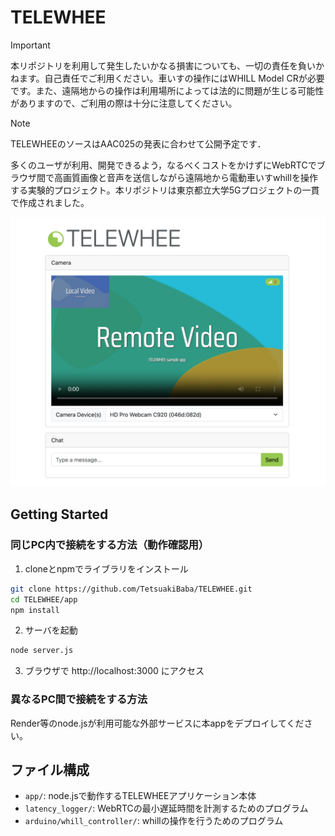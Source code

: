 # TELEWHEE
> [!IMPORTANT]
> 本リポジトリを利用して発生したいかなる損害についても、一切の責任を負いかねます。自己責任でご利用ください。車いすの操作にはWHILL Model CRが必要です。また、遠隔地からの操作は利用場所によっては法的に問題が生じる可能性がありますので、ご利用の際は十分に注意してください。

> [!Note]
> TELEWHEEのソースはAAC025の発表に合わせて公開予定です．

多くのユーザが利用、開発できるよう，なるべくコストをかけずにWebRTCでブラウザ間で高画質画像と音声を送信しながら遠隔地から電動車いすwhillを操作する実験的プロジェクト。本リポジトリは東京都立大学5Gプロジェクトの一貫で作成されました。

![TELEWHEE](./app/screenshot.png)
## Getting Started
### 同じPC内で接続をする方法（動作確認用）
1. cloneとnpmでライブラリをインストール
```bash
git clone https://github.com/TetsuakiBaba/TELEWHEE.git
cd TELEWHEE/app
npm install
```
2. サーバを起動
```bash
node server.js
```
3. ブラウザで http://localhost:3000 にアクセス

### 異なるPC間で接続をする方法
Render等のnode.jsが利用可能な外部サービスに本appをデプロイしてください。

## ファイル構成
- `app/`: node.jsで動作するTELEWHEEアプリケーション本体
- `latency_logger/`: WebRTCの最小遅延時間を計測するためのプログラム
- `arduino/whill_controller/`: whillの操作を行うためのプログラム